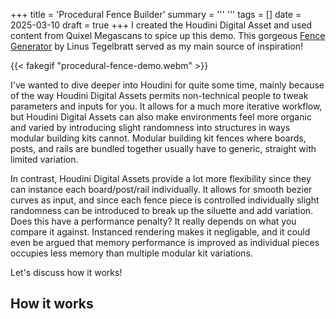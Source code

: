 +++
title = 'Procedural Fence Builder'
summary = '''
'''
tags = []
date = 2025-03-10
draft = true
+++
I created the Houdini Digital Asset and used content from Quixel Megascans to spice up this demo. This gorgeous [Fence Generator](https://www.artstation.com/artwork/lRg1Pe) by Linus Tegelbratt served as my main source of inspiration!

{{< fakegif "procedural-fence-demo.webm" >}}

I've wanted to dive deeper into Houdini for quite some time, mainly because of the way Houdini Digital Assets permits non-technical people to tweak parameters and inputs for you. It allows for a much more iterative workflow, but Houdini Digital Assets can also make environments feel more organic and varied by introducing slight randomness into structures in ways modular building kits cannot. Modular building kit fences where boards, posts, and rails are bundled together usually have to generic, straight with limited variation. 

In contrast, Houdini Digital Assets provide a lot more flexibility since they can instance each board/post/rail individually. It allows for smooth bezier curves as input, and since each fence piece is controlled individually slight randomness can be introduced to break up the siluette and add variation. Does this have a performance penalty? It really depends on what you compare it against. Instanced rendering makes it negligable, and it could even be argued that memory performance is improved as individual pieces occupies less memory than multiple modular kit variations.

Let's discuss how it works!

## How it works